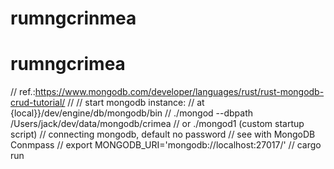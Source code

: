 # rumngcrinmea
# rumngcrimea
// ref.:https://www.mongodb.com/developer/languages/rust/rust-mongodb-crud-tutorial/
//
// start mongodb instance:
// at {local}}/dev/engine/db/mongodb/bin
// ./mongod --dbpath /Users/jack/dev/data/mongodb/crimea
// or ./mongod1 (custom startup script)
// connecting mongodb, default no password
// see with MongoDB Conmpass
// export MONGODB_URI='mongodb://localhost:27017/'
// cargo run
